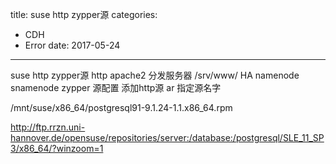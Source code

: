 title: suse http zypper源 
categories: 
- CDH
- Error
date: 2017-05-24
---
suse http zypper源 http
apache2 
分发服务器
/srv/www/
HA  namenode snamenode
zypper 源配置 添加http源 ar  指定源名字


/mnt/suse/x86_64/postgresql91-9.1.24-1.1.x86_64.rpm

http://ftp.rrzn.uni-hannover.de/opensuse/repositories/server:/database:/postgresql/SLE_11_SP3/x86_64/?winzoom=1

